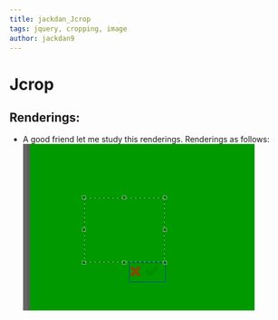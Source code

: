 ```yaml
---
title: jackdan_Jcrop
tags: jquery, cropping, image
author: jackdan9
---
```

 # Jcrop
 
 
 ## Renderings:
- A good friend let me study this renderings. Renderings as follows:
![Renderings][1]


  [1]: ./images/ReadMe/result.png "result.png"